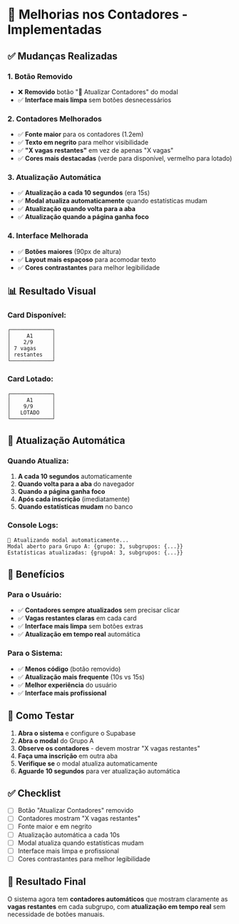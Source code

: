 # 🎯 Melhorias nos Contadores - Implementadas

## ✅ Mudanças Realizadas

### 1. **Botão Removido**
- ❌ **Removido** botão "🔄 Atualizar Contadores" do modal
- ✅ **Interface mais limpa** sem botões desnecessários

### 2. **Contadores Melhorados**
- ✅ **Fonte maior** para os contadores (1.2em)
- ✅ **Texto em negrito** para melhor visibilidade
- ✅ **"X vagas restantes"** em vez de apenas "X vagas"
- ✅ **Cores mais destacadas** (verde para disponível, vermelho para lotado)

### 3. **Atualização Automática**
- ✅ **Atualização a cada 10 segundos** (era 15s)
- ✅ **Modal atualiza automaticamente** quando estatísticas mudam
- ✅ **Atualização quando volta para a aba**
- ✅ **Atualização quando a página ganha foco**

### 4. **Interface Melhorada**
- ✅ **Botões maiores** (90px de altura)
- ✅ **Layout mais espaçoso** para acomodar texto
- ✅ **Cores contrastantes** para melhor legibilidade

## 📊 Resultado Visual

### Card Disponível:
```
┌─────────────┐
│     A1      │
│    2/9      │
│ 7 vagas     │
│ restantes   │
└─────────────┘
```

### Card Lotado:
```
┌─────────────┐
│     A1      │
│    9/9      │
│   LOTADO    │
└─────────────┘
```

## 🔄 Atualização Automática

### Quando Atualiza:
1. **A cada 10 segundos** automaticamente
2. **Quando volta para a aba** do navegador
3. **Quando a página ganha foco**
4. **Após cada inscrição** (imediatamente)
5. **Quando estatísticas mudam** no banco

### Console Logs:
```
🔄 Atualizando modal automaticamente...
Modal aberto para Grupo A: {grupo: 3, subgrupos: {...}}
Estatísticas atualizadas: {grupoA: 3, subgrupos: {...}}
```

## 🎯 Benefícios

### Para o Usuário:
- ✅ **Contadores sempre atualizados** sem precisar clicar
- ✅ **Vagas restantes claras** em cada card
- ✅ **Interface mais limpa** sem botões extras
- ✅ **Atualização em tempo real** automática

### Para o Sistema:
- ✅ **Menos código** (botão removido)
- ✅ **Atualização mais frequente** (10s vs 15s)
- ✅ **Melhor experiência** do usuário
- ✅ **Interface mais profissional**

## 🧪 Como Testar

1. **Abra o sistema** e configure o Supabase
2. **Abra o modal** do Grupo A
3. **Observe os contadores** - devem mostrar "X vagas restantes"
4. **Faça uma inscrição** em outra aba
5. **Verifique se** o modal atualiza automaticamente
6. **Aguarde 10 segundos** para ver atualização automática

## ✅ Checklist

- [ ] Botão "Atualizar Contadores" removido
- [ ] Contadores mostram "X vagas restantes"
- [ ] Fonte maior e em negrito
- [ ] Atualização automática a cada 10s
- [ ] Modal atualiza quando estatísticas mudam
- [ ] Interface mais limpa e profissional
- [ ] Cores contrastantes para melhor legibilidade

## 🎉 Resultado Final

O sistema agora tem **contadores automáticos** que mostram claramente as **vagas restantes** em cada subgrupo, com **atualização em tempo real** sem necessidade de botões manuais. 